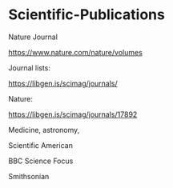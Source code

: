 # Scientific-Publications





Nature Journal

https://www.nature.com/nature/volumes

Journal lists:

https://libgen.is/scimag/journals/


Nature:

https://libgen.is/scimag/journals/17892




Medicine, astronomy, 


Scientific American


BBC Science Focus


Smithsonian

